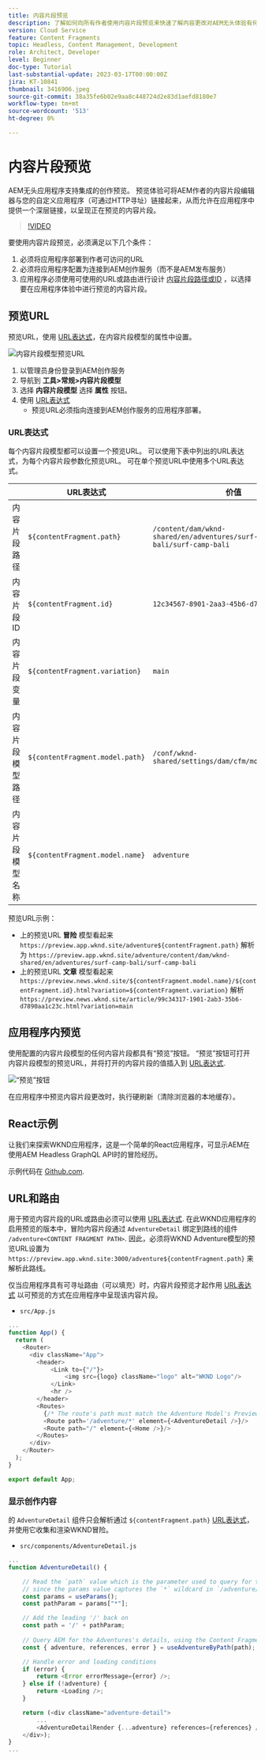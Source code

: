 ```yaml
---
title: 内容片段预览
description: 了解如何向所有作者使用内容片段预览来快速了解内容更改对AEM无头体验有何影响。
version: Cloud Service
feature: Content Fragments
topic: Headless, Content Management, Development
role: Architect, Developer
level: Beginner
doc-type: Tutorial
last-substantial-update: 2023-03-17T00:00:00Z
jira: KT-10841
thumbnail: 3416906.jpeg
source-git-commit: 38a35fe6b02e9aa8c448724d2e83d1aefd8180e7
workflow-type: tm+mt
source-wordcount: '513'
ht-degree: 0%

---
```



# 内容片段预览

AEM无头应用程序支持集成的创作预览。 预览体验可将AEM作者的内容片段编辑器与您的自定义应用程序（可通过HTTP寻址）链接起来，从而允许在应用程序中提供一个深层链接，以呈现正在预览的内容片段。

>[!VIDEO](https://video.tv.adobe.com/v/3416906?quality=12&learn=on)

要使用内容片段预览，必须满足以下几个条件：

1. 必须将应用程序部署到作者可访问的URL
1. 必须将应用程序配置为连接到AEM创作服务（而不是AEM发布服务）
1. 应用程序必须使用可使用的URL或路由进行设计 [内容片段路径或ID](#url-expressions) ，以选择要在应用程序体验中进行预览的内容片段。

## 预览URL

预览URL，使用 [URL表达式](#url-expressions)，在内容片段模型的属性中设置。

![内容片段模型预览URL](./assets/preview/cf-model-preview-url.png)

1. 以管理员身份登录到AEM创作服务
1. 导航到 __工具>常规>内容片段模型__
1. 选择 __内容片段模型__ 选择 __属性__ 按钮。
1. 使用 [URL表达式](#url-expressions)
   + 预览URL必须指向连接到AEM创作服务的应用程序部署。

### URL表达式

每个内容片段模型都可以设置一个预览URL。 可以使用下表中列出的URL表达式，为每个内容片段参数化预览URL。 可在单个预览URL中使用多个URL表达式。

|  | URL表达式 | 价值 |
| --------------------------------------- | ----------------------------------- | ----------- |
| 内容片段路径 | `${contentFragment.path}` | `/content/dam/wknd-shared/en/adventures/surf-camp-bali/surf-camp-bali` |
| 内容片段ID | `${contentFragment.id}` | `12c34567-8901-2aa3-45b6-d7890aa1c23c` |
| 内容片段变量 | `${contentFragment.variation}` | `main` |
| 内容片段模型路径 | `${contentFragment.model.path}` | `/conf/wknd-shared/settings/dam/cfm/models/adventure` |
| 内容片段模型名称 | `${contentFragment.model.name}` | `adventure` |

预览URL示例：

+ 上的预览URL __冒险__ 模型看起来 `https://preview.app.wknd.site/adventure${contentFragment.path}` 解析为 `https://preview.app.wknd.site/adventure/content/dam/wknd-shared/en/adventures/surf-camp-bali/surf-camp-bali`
+ 上的预览URL __文章__ 模型看起来 `https://preview.news.wknd.site/${contentFragment.model.name}/${contentFragment.id}.html?variation=${contentFragment.variation}` 解析 `https://preview.news.wknd.site/article/99c34317-1901-2ab3-35b6-d7890aa1c23c.html?variation=main`

## 应用程序内预览

使用配置的内容片段模型的任何内容片段都具有“预览”按钮。 “预览”按钮可打开内容片段模型的预览URL，并将打开的内容片段的值插入到 [URL表达式](#url-expressions).

![“预览”按钮](./assets/preview/preview-button.png)

在应用程序中预览内容片段更改时，执行硬刷新（清除浏览器的本地缓存）。

## React示例

让我们来探索WKND应用程序，这是一个简单的React应用程序，可显示AEM在使用AEM Headless GraphQL API时的冒险经历。

示例代码在 [Github.com](https://github.com/adobe/aem-guides-wknd-graphql/tree/main/preview-tutorial).

## URL和路由

用于预览内容片段的URL或路由必须可以使用 [URL表达式](#url-expressions). 在此WKND应用程序的启用预览的版本中，冒险内容片段通过 `AdventureDetail` 绑定到路线的组件 `/adventure<CONTENT FRAGMENT PATH>`. 因此，必须将WKND Adventure模型的预览URL设置为 `https://preview.app.wknd.site:3000/adventure${contentFragment.path}` 来解析此路线。

仅当应用程序具有可寻址路由（可以填充）时，内容片段预览才起作用 [URL表达式](#url-expressions) 以可预览的方式在应用程序中呈现该内容片段。

+ `src/App.js`

```javascript
...
function App() {
  return (
    <Router>
      <div className="App">
        <header>
            <Link to={"/"}>
                <img src={logo} className="logo" alt="WKND Logo"/>
            </Link>        
            <hr />
        </header>
        <Routes>
          {/* The route's path must match the Adventure Model's Preview URL expression. In React since the path has `/` you must use wildcards to match instead of the usual `:path` */}
          <Route path='/adventure/*' element={<AdventureDetail />}/>
          <Route path="/" element={<Home />}/>
        </Routes>
      </div>
    </Router>
  );
}

export default App;
```

### 显示创作内容

的 `AdventureDetail` 组件只会解析通过 `${contentFragment.path}` [URL表达式](#url-expressions)，并使用它收集和渲染WKND冒险。

+ `src/components/AdventureDetail.js`

```javascript
...
function AdventureDetail() {

    // Read the `path` value which is the parameter used to query for the adventure's details
    // since the params value captures the `*` wildcard in `/adventure/*`, or everything after the first `/` in the Content Fragment path.
    const params = useParams();
    const pathParam = params["*"];

    // Add the leading '/' back on 
    const path = '/' + pathParam;
    
    // Query AEM for the Adventures's details, using the Content Fragment's `path`
    const { adventure, references, error } = useAdventureByPath(path);

    // Handle error and loading conditions
    if (error) {
        return <Error errorMessage={error} />;
    } else if (!adventure) {
        return <Loading />;
    }

    return (<div className="adventure-detail">
        ...
        <AdventureDetailRender {...adventure} references={references} />
    </div>);
}
...
```
